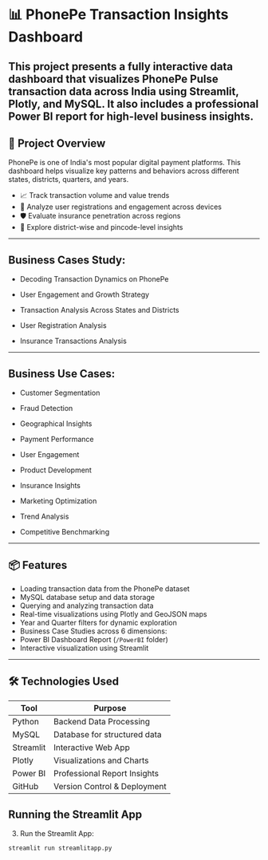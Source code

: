 # 📊 PhonePe Transaction Insights Dashboard

This project presents a fully interactive data dashboard that visualizes PhonePe Pulse transaction data across India using **Streamlit**, **Plotly**, and **MySQL**. It also includes a professional Power BI report for high-level business insights.
---

## 🧠 Project Overview

PhonePe is one of India's most popular digital payment platforms. This dashboard helps visualize key patterns and behaviors across different states, districts, quarters, and years.

- 📈 Track transaction volume and value trends
- 👤 Analyze user registrations and engagement across devices
- 🛡 Evaluate insurance penetration across regions
- 📍 Explore district-wise and pincode-level insights

---
## Business Cases Study:

- Decoding Transaction Dynamics on PhonePe

- User Engagement and Growth Strategy

- Transaction Analysis Across States and Districts

- User Registration Analysis

- Insurance Transactions Analysis

---
## Business Use Cases:

- Customer Segmentation

- Fraud Detection

- Geographical Insights

- Payment Performance

- User Engagement

- Product Development

- Insurance Insights

- Marketing Optimization

- Trend Analysis

- Competitive Benchmarking

---

## 📦 Features
-  Loading transaction data from the PhonePe dataset
-  MySQL database setup and data storage
-  Querying and analyzing transaction data
-  Real-time visualizations using Plotly and GeoJSON maps
-  Year and Quarter filters for dynamic exploration
-  Business Case Studies across 6 dimensions:
-  Power BI Dashboard Report (`/PowerBI` folder)
-  Interactive visualization using Streamlit 

---

## 🛠 Technologies Used

| Tool            | Purpose                        |
|-----------------|--------------------------------|
| Python          | Backend Data Processing        |
| MySQL           | Database for structured data   |
| Streamlit       | Interactive Web App            |
| Plotly          | Visualizations and Charts      |
| Power BI        | Professional Report Insights   |
| GitHub          | Version Control & Deployment   |

## Running the Streamlit App

3. Run the Streamlit App:
```sh
streamlit run streamlitapp.py
```
